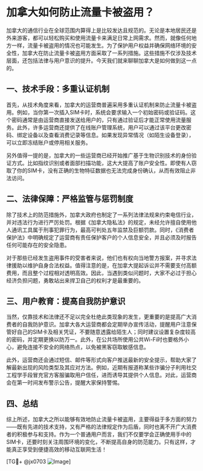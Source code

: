 # 加拿大如何防止流量卡被盗用？

加拿大的通信行业在全球范围内算得上是比较发达且规范的。无论是本地居民还是外来游客，都可以轻松购买和使用流量卡来满足日常上网需求。然而，就像任何地方一样，流量卡被盗用的情况也可能发生。为了保护用户权益并确保网络环境的安全性，加拿大在防止流量卡被盗用方面采取了一系列措施。这些措施不仅涉及技术层面，还包括法律与用户意识的提升。今天我们就来聊聊加拿大是如何做到这一点的。

## 一、技术手段：多重认证机制

首先，从技术角度来看，加拿大的运营商普遍采用多重认证机制来防止流量卡被盗用。例如，当你第一次插入SIM卡时，系统会要求输入一个初始密码或验证码。这个密码通常是由运营商直接发送给用户的，只有通过验证后才能正常使用流量服务。此外，许多运营商还提供了在线账户管理系统，用户可以通过该平台更改密码、绑定设备以及查看消费记录等信息。如果发现异常情况（如陌生设备登录），可以立即冻结账户或停用相关服务。

另外值得一提的是，加拿大的一些运营商已经开始推广基于生物识别技术的身份验证方式。比如指纹识别或者面部扫描功能，这大大提高了账户安全性。即使有人窃取了你的SIM卡，没有正确的生物特征数据也无法完成身份确认，从而有效阻止非法访问。

## 二、法律保障：严格监管与惩罚制度

除了技术上的防范措施外，加拿大政府也制定了一系列法律法规来约束电信行业，并对违法行为进行严厉处罚。根据《加拿大隐私法》的规定，未经允许擅自使用他人通讯工具属于刑事犯罪行为，最高可判处五年监禁及巨额罚款。同时，《消费者保护法》中明确规定了运营商有责任保护客户的个人信息安全，并且必须及时报告任何可能存在的安全隐患。

对于那些已经发生盗用事件的受害者来说，他们也有权向当地警方报案，并寻求法律援助以维护自身合法权益。值得注意的是，在加拿大提起诉讼并不需要支付高额费用，而且整个过程相对透明高效。因此，当遇到类似问题时，大家不必过于担心经济负担问题，勇敢站出来捍卫自己的权利才是最重要的。

## 三、用户教育：提高自我防护意识

当然，仅靠技术和法律还不足以完全杜绝此类现象的发生，更重要的是提高广大消费者的自我防护意识。加拿大各大运营商都会定期举办宣传活动，提醒用户注意保管好自己的SIM卡及相关凭证，不要随意透露给陌生人；同时建议设置复杂度较高的密码，并定期更换以防万一。此外，在公共场所使用公共Wi-Fi时也要格外小心，避免连接不安全的网络热点，以免被黑客窃取敏感信息。

此外，运营商还会通过短信、邮件等形式向客户推送最新的安全提示，帮助大家了解最新出现的风险类型及其应对方法。例如，近期有报道称某些诈骗分子利用社交工程学手段冒充官方客服骗取用户信任，进而诱导其提供个人信息。对此，运营商会在第一时间发布警示公告，提醒大家保持警惕。

## 四、总结

综上所述，加拿大之所以能够有效地防止流量卡被盗用，主要得益于多方面的努力——既有先进的技术支持，又有严格的法律规定作为后盾，同时也离不开广大消费者的积极参与和支持。作为一个普通用户而言，我们不仅要学会正确使用手中的SIM卡，还要时刻关注周围环境的变化，不断提高自身的防范能力。只有这样，才能真正享受到便捷高效的移动互联网生活！

[TG💪+ @jx0703 ![Image](https://github.com/user-attachments/assets/dbca1d08-cadb-493c-b0ec-ad6f7a83f270)]